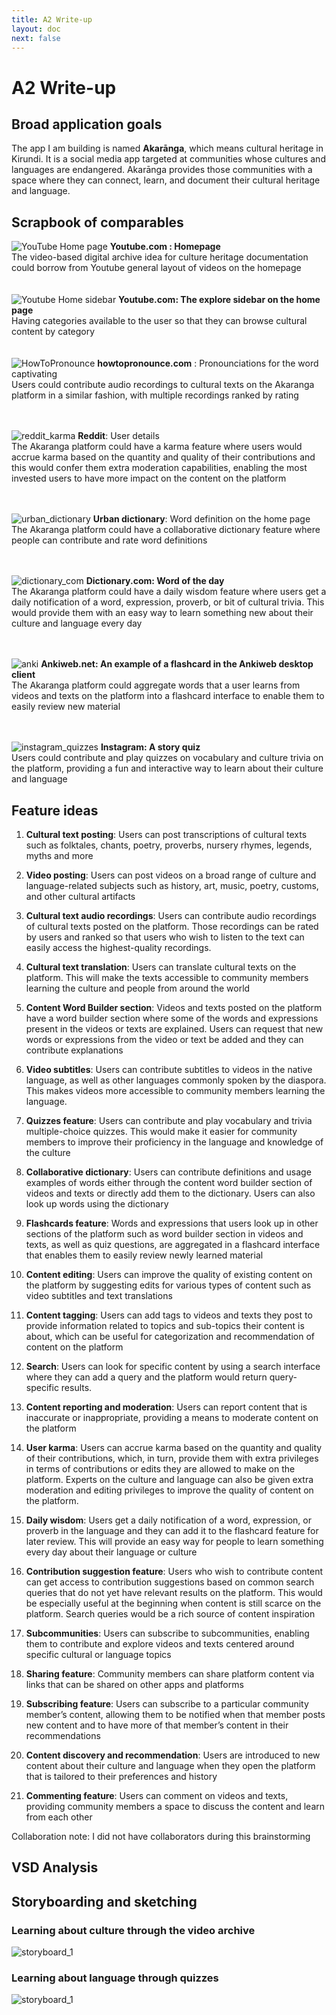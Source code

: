 ```yaml
---
title: A2 Write-up
layout: doc
next: false
---
```


# A2 Write-up

## Broad application goals

The app I am building is named **Akarānga**, which means cultural heritage in Kirundi. It is a social media app targeted at communities whose cultures and languages are endangered. Akarānga provides those communities with a space where they can connect, learn, and document their cultural heritage and language.

## Scrapbook of comparables

![YouTube Home page](./youtube_content_discovery.png)
**Youtube.com : Homepage**<br/> The video-based digital archive idea for culture heritage documentation could borrow from Youtube general layout of videos on the homepage
<br/><br/><br/>
![Youtube Home sidebar](./youtube_category_sidebar.png)
**Youtube.com: The explore sidebar on the home page**<br/> Having categories available to the user so that they can browse cultural content by category
<br/><br/><br/>
![HowToPronounce](./howtopronounce_crowdsourced_pronunciations.png)
**howtopronounce.com** : Pronounciations for the word captivating<br/>
Users could contribute audio recordings to cultural texts on the Akaranga platform in a similar fashion, with multiple recordings ranked by rating
<br/><br/><br/>

![reddit_karma](./reddit_karma.png)
**Reddit**: User details<br/>
The Akaranga platform could have a karma feature where users would accrue karma based on the quantity and quality of their contributions and this would confer them extra moderation capabilities, enabling the most invested users to have more impact on the content on the platform
<br/><br/><br/>

![urban_dictionary](./urban_dictionary.png)
**Urban dictionary**: Word definition on the home page<br/>
The Akaranga platform could have a collaborative dictionary feature where people can contribute and rate word definitions
<br/><br/><br/>

![dictionary_com](./dictionary_word_of_the_day.png)
**Dictionary.com: Word of the day** <br/>
The Akaranga platform could have a daily wisdom feature where users get a daily notification of a word, expression, proverb, or bit of cultural trivia. This would provide them with an easy way to learn something new about their culture and language every day
<br/><br/><br/>

![anki](./anki_flashcards.png)
**Ankiweb.net: An example of a flashcard in the Ankiweb desktop client**<br/>
The Akaranga platform could aggregate words that a user learns from videos and texts on the platform into a flashcard interface to enable them to easily review new material
<br/><br/><br/>

![instagram_quizzes](./instagram_quizzes.png)
**Instagram: A story quiz**<br/>
Users could contribute and play quizzes on vocabulary and culture trivia on the platform, providing a fun and interactive way to learn about their culture and language 



## Feature ideas

1. **Cultural text posting**:
Users can post transcriptions of cultural texts such as folktales, chants, poetry, proverbs, nursery rhymes, legends, myths and more

2. **Video posting**:
Users can post videos on a broad range of culture and language-related subjects such as history, art, music, poetry, customs, and other cultural artifacts

3. **Cultural text audio recordings**:
Users can contribute audio recordings of cultural texts posted on the platform. Those recordings can be rated by users and ranked so that users who wish to listen to the text can easily access the highest-quality recordings.

4. **Cultural text translation**:
Users can translate cultural texts on the platform. This will make the texts accessible to community members learning the culture and people from around the world

5. **Content Word Builder section**:
Videos and texts posted on the platform have a word builder section where some of the words and expressions present in the videos or texts are explained. Users can request that new words or expressions from the video or text be added and they can contribute explanations

6. **Video subtitles**:
Users can contribute subtitles to videos in the native language, as well as other languages commonly spoken by the diaspora. This makes videos more accessible to community members learning the language.

7. **Quizzes feature**:
Users can contribute and play vocabulary and trivia multiple-choice quizzes. This would make it easier for community members to improve their proficiency in the language and knowledge of the culture

8. **Collaborative dictionary**:
Users can contribute definitions and usage examples of words either through the content word builder section of videos and texts or directly add them to the dictionary. Users can also look up words using the dictionary

9. **Flashcards feature**:
Words and expressions that users look up in other sections of the platform such as word builder section in videos and texts, as well as quiz questions, are aggregated in a flashcard interface that enables them to easily review newly learned material

10. **Content editing**:
Users can improve the quality of existing content on the platform by suggesting edits for various types of content such as video subtitles and text translations

11. **Content tagging**:
Users can add tags to videos and texts they post to provide information related to topics and sub-topics their content is about, which can be useful for categorization and recommendation of content on the platform

12. **Search**:
Users can look for specific content by using a search interface where they can add a query and the platform would return query-specific results.

13. **Content reporting and moderation**:
Users can report content that is inaccurate or inappropriate, providing a means to moderate content on the platform

14. **User karma**:
Users can accrue karma based on the quantity and quality of their contributions, which, in turn, provide them with extra privileges in terms of contributions or edits they are allowed to make on the platform. Experts on the culture and language can also be given extra moderation and editing privileges to improve the quality of content on the platform.

15. **Daily wisdom**:
Users get a daily notification of a word, expression, or proverb in the language and they can add it to the flashcard feature for later review. This will provide an easy way for people to learn something every day about their language or culture

16. **Contribution suggestion feature**:
Users who wish to contribute content can get access to contribution suggestions based on common search queries that do not yet have relevant results on the platform. This would be especially useful at the beginning when content is still scarce on the platform. Search queries would be a rich source of content inspiration

17. **Subcommunities**:
Users can subscribe to subcommunities, enabling them to contribute and explore videos and texts centered around specific cultural or language topics

18. **Sharing feature**:
Community members can share platform content via links that can be shared on other apps and platforms

19. **Subscribing feature**:
Users can subscribe to a particular community member’s content, allowing them to be notified when that member posts new content and to have more of that member’s content in their recommendations

20. **Content discovery and recommendation**:
Users are introduced to new content about their culture and language when they open the platform that is tailored to their preferences and history

21. **Commenting feature**:
Users can comment on videos and texts, providing community members a space to discuss the content and learn from each other

Collaboration note: I did not have collaborators during this brainstorming

## VSD Analysis

## Storyboarding and sketching

### Learning about culture through the video archive
![storyboard_1](./looking_for_a_video.jpg)

### Learning about language through quizzes
![storyboard_1](./learn_kirundi_through_quizzes.jpg)


